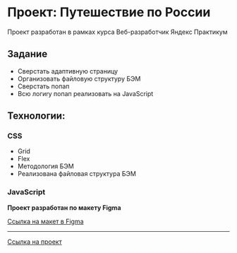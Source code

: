 # Проект: Путешествие по России

Проект разработан в рамках курса Веб-разработчик Яндекс Практикум

## Задание

- Сверстать адаптивную страницу
- Организовать файловую структуру БЭМ
- Сверстать попап
- Всю логиrу попап реализовать на JavaScript

## Технологии:

### CSS

- Grid
- Flex
- Методология БЭМ
- Реализована файловая структура БЭМ

### JavaScript

**Проект разработан по макету Figma**

[Ссылка на макет в Figma](https://www.figma.com/file/2cn9N9jSkmxD84oJik7xL7/JavaScript.-Sprint-4?node-id=0%3A1)

---

[Ссылка на проект](https://alekseyusynin.github.io/mesto/)
